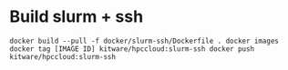 # Build slurm + ssh

``
docker build --pull -f docker/slurm-ssh/Dockerfile .
docker images
docker tag [IMAGE ID] kitware/hpccloud:slurm-ssh
docker push kitware/hpccloud:slurm-ssh
``
